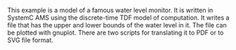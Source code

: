 This example is a model of a famous water level monitor. 
It is written in SystemC AMS using the discrete-time TDF model of computation. 
It writes a file that has the upper and lower bounds of the water level in it. 
The file can be plotted with gnuplot. 
There are two scripts for translating it to PDF or to SVG file format. 
